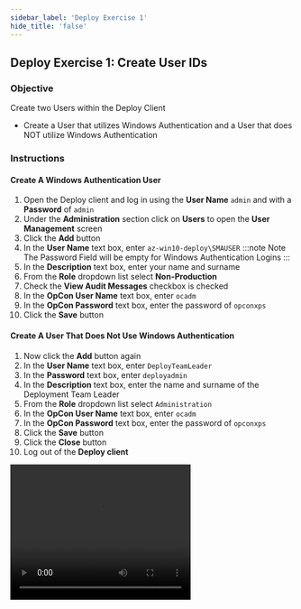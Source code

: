 ```yaml
---
sidebar_label: 'Deploy Exercise 1'
hide_title: 'false'
---
```


## Deploy Exercise 1: Create User IDs

### Objective

Create two Users within the Deploy Client

- Create a User that utilizes Windows Authentication and a User that does NOT utilize Windows Authentication

### Instructions

#### Create A Windows Authentication User 

1.	Open the Deploy client and log in using the **User Name** ```admin``` and with a **Password** of ```admin```
2.	Under the **Administration** section click on **Users** to open the **User Management** screen
3.	Click the **Add** button
4.	In the **User Name** text box, enter ```az-win10-deploy\SMAUSER```
:::note Note
The Password Field will be empty for Windows Authentication Logins
:::
5.	In the **Description** text box, enter your name and surname 
6.	From the **Role** dropdown list select **Non-Production**
7.	Check the **View Audit Messages** checkbox is checked
8.	In the **OpCon User Name** text box, enter ```ocadm```
9.	In the **OpCon Password** text box, enter the password of ```opconxps```
10.	Click the **Save** button

#### Create A User That Does Not Use Windows Authentication

1.	Now click the **Add** button again
2.	In the **User Name** text box, enter ```DeployTeamLeader```
3.	In the **Password** text box, enter ```deployadmin```
4.	In the **Description** text box, enter the name and surname of the Deployment Team Leader
5.	From the **Role** dropdown list select ```Administration```
6.	In the **OpCon User Name** text box, enter ```ocadm```
7.	In the **OpCon Password** text box, enter the password of ```opconxps```
8.	Click the **Save** button
9.	Click the **Close** button
10.	Log out of the **Deploy client**

<video width="320" height="240" controls>
  <source src="imgdeploy/Deploy_CreateUserIDs.mp4" type="video/mp4"></source>
Your browser does not support the video tag.
</video>
